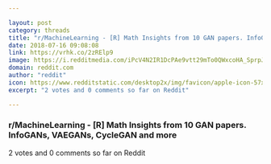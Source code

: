 ```yaml
---

layout: post
category: threads
title: "r/MachineLearning - [R] Math Insights from 10 GAN papers. InfoGANs, VAEGANs, CycleGAN and more"
date: 2018-07-16 09:08:08
link: https://vrhk.co/2zRElp9
image: https://i.redditmedia.com/iPcV4N2IR1DcPAe9vtt29mTo0QWxcoHA_SprpJ_lz_U.jpg?s=44764e75377a6c6e49d3568217215264
domain: reddit.com
author: "reddit"
icon: https://www.redditstatic.com/desktop2x/img/favicon/apple-icon-57x57.png
excerpt: "2 votes and 0 comments so far on Reddit"

---
```


### r/MachineLearning - [R] Math Insights from 10 GAN papers. InfoGANs, VAEGANs, CycleGAN and more

2 votes and 0 comments so far on Reddit